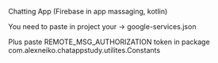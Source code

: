Chatting App (Firebase in app massaging, kotlin)

You need to paste in project your -> google-services.json

Plus paste REMOTE_MSG_AUTHORIZATION token in package com.alexneiko.chatappstudy.utilites.Constants
